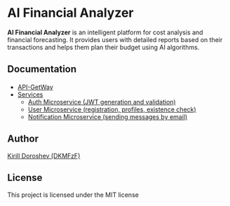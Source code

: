 # AI Financial Analyzer

**AI Financial Analyzer** is an intelligent platform for cost analysis and financial forecasting. It provides users with detailed reports based on their transactions and helps them plan their budget using AI algorithms.

## Documentation
####
- [API-GetWay](https://github.com/DKMFzF/finance-analyzer-api-getway/blob/30b3083c1ebb4613aab762f7800eab9f0b9bb5cf/README.md)
- [Services]()
  - [Auth Microservice  (JWT generation and validation)](https://github.com/DKMFzF/finance-analyzer-auth-microservice/blob/0ce861ce8e8ecbe43b8c1572a1fb7ed25220d1bd/README.md)
  - [User Microservice (registration, profiles, existence check)](https://github.com/DKMFzF/finance-analyzer-users-microservice/blob/302f8af06a86657d41a18b6e2e4e9255ba4bc875/README.md)
  - [Notification Microservice (sending messages by email)](https://github.com/DKMFzF/finance-analyzer-notification-microservice/blob/6b9865a93d6b4c93d74f05cc5af19ef61b824acf/README.md)

<h2 id="section-author">
  Author
</h2>

[Kirill Doroshev (DKMFzF)](https://vk.com/dkmfzf )

<h2 id="section-license">
  License
</h2>

This project is licensed under the MIT license
